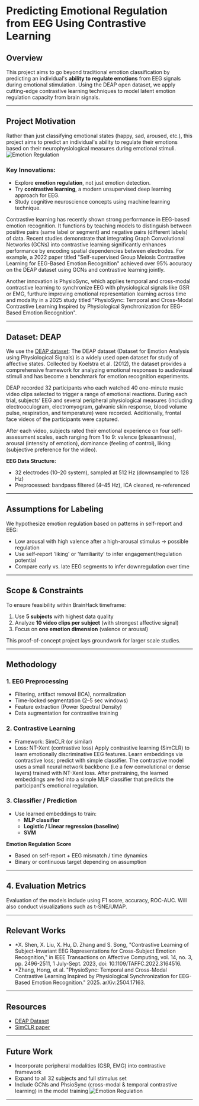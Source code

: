 
# Predicting Emotional Regulation from EEG Using Contrastive Learning

## Overview
This project aims to go beyond traditional emotion classification by predicting an individual's **ability to regulate emotions** from EEG signals during emotional stimulation. Using the DEAP open dataset, we apply cutting-edge contrastive learning techniques to model latent emotion regulation capacity from brain signals.

---

## Project Motivation
Rather than just classifying emotional states (happy, sad, aroused, etc.), this project aims to predict an individual's ability to regulate their emotions based on their neurophysiological measures during emotional stimuli.
![Emotion Regulation](https://behavioranalystresourcecenter.com/wp-content/uploads/Screenshot-2023-03-06-at-10.53.36-PM.png)

### Key Innovations:
- Explore **emotion regulation**, not just emotion detection.
- Try **contrastive learning**, a modern unsupervised deep learning approach for EEG.
- Study cognitive neuroscience concepts using machine learning technique.

Contrastive learning has recently shown strong performance in EEG-based emotion recognition. It functions by teaching models to distinguish between positive pairs (same label or segment) and negative pairs (different labels) of data. Recent studies demonstrate that integrating Graph Convolutional Networks (GCNs) into contrastive learning significantly enhances performance by encoding spatial dependencies between electrodes. For example, a 2022 paper titled "Self-supervised Group Meiosis Contrastive Learning for EEG-Based Emotion Recognition" achieved over 95% accuracy on the DEAP dataset using GCNs and contrastive learning jointly.

Another innovation is PhysioSync, which applies temporal and cross-modal contrastive learning to synchronize EEG with physiological signals like GSR or EMG, furthure improving emotional representation learning across time and modality in a 2025 study titled "PhysioSync: Temporal and Cross-Modal Contrastive Learning Inspired by Physiological Synchronization for EEG-Based Emotion Recognition".

---

## Dataset: DEAP
We use the [DEAP dataset](https://www.eecs.qmul.ac.uk/mmv/datasets/deap/):
The DEAP dataset (Dataset for Emotion Analysis using Physiological Signals) is a widely used open dataset for study of affective states. Collected by Koelstra et al. (2012), the dataset provides a comprehensive framework for analyzing emotional responses to audiovisual stimuli and has become a benchmark for emotion recognition experiments.

DEAP recorded 32 participants who each watched 40 one-minute music video clips selected to trigger a range of emotional reactions. During each trial, subjects’ EEG and several peripheral physiological measures (including electrooculogram, electromyogram, galvanic skin response, blood volume pulse, respiration, and temperature) were recorded. Additionally, frontal face videos of the participants were captured.

After each video, subjects rated their emotional experience on four self-assessment scales, each ranging from 1 to 9: valence (pleasantness), arousal (intensity of emotion), dominance (feeling of control), liking (subjective preference for the video).

**EEG Data Structure:**
- 32 electrodes (10–20 system), sampled at 512 Hz (downsampled to 128 Hz)
- Preprocessed: bandpass filtered (4–45 Hz), ICA cleaned, re-referenced

---

## Assumptions for Labeling
We hypothesize emotion regulation based on patterns in self-report and EEG:

-	Low arousal with high valence after a high-arousal stimulus → possible regulation
-	Use self-report 'liking' or 'familiarity' to infer engagement/regulation potential
-	Compare early vs. late EEG segments to infer downregulation over time


---

## Scope & Constraints
To ensure feasibility within BrainHack timeframe:

1. Use **5 subjects** with highest data quality
2. Analyze **10 video clips per subject** (with strongest affective signal)
3. Focus on **one emotion dimension** (valence or arousal)

This proof-of-concept project lays groundwork for larger scale studies.

---

## Methodology
### 1. **EEG Preprocessing**
- Filtering, artifact removal (ICA), normalization
- Time-locked segmentation (2–5 sec windows)
- Feature extraction (Power Spectral Density)
- Data augmentation for contrastive training

### 2. **Contrastive Learning**
- Framework: SimCLR (or similar)
- Loss: NT-Xent (contrastive loss)
Apply contrastive learning (SimCLR) to learn emotionally discriminative EEG features. Learn embeddings via contrastive loss; predict with simple classifier. The contrastive model uses a small neural network backbone (i.e a few convolutional or dense layers) trained with NT-Xent loss. After pretraining, the learned embeddings are fed into a simple MLP classifier that predicts the participant's emotional regulation.

### 3. **Classifier / Prediction**
- Use learned embeddings to train:
  - **MLP classifier**
  - **Logistic / Linear regression (baseline)**
  - **SVM**

**Emotion Regulation Score**
- Based on self-report + EEG mismatch / time dynamics
- Binary or continuous target depending on assumption

---

## 4. **Evaluation Metrics**
Evaluation of the models include using F1 score, accuracy, ROC-AUC. Will also conduct visualizations such as t-SNE/UMAP.

---

## Relevant Works
- *X. Shen, X. Liu, X. Hu, D. Zhang and S. Song, "Contrastive Learning of Subject-Invariant EEG Representations for Cross-Subject Emotion Recognition," in IEEE Transactions on Affective Computing, vol. 14, no. 3, pp. 2496-2511, 1 July-Sept. 2023, doi: 10.1109/TAFFC.2022.3164516.
- *Zhang, Hong, et al. "PhysioSync: Temporal and Cross-Modal Contrastive Learning Inspired by Physiological Synchronization for EEG-Based Emotion Recognition." 2025. arXiv:2504.17163.

---

## Resources
- [DEAP Dataset](https://www.eecs.qmul.ac.uk/mmv/datasets/deap/)
- [SimCLR paper](https://arxiv.org/abs/2002.05709)

---

## Future Work
- Incorporate peripheral modalities (GSR, EMG) into contrastive framework
- Expand to all 32 subjects and full stimulus set
- Include GCNs and PhsioSync (cross-modal & temporal contrastive learning) in the model training
![Emotion Regulation](https://bewelltherapygroup.org/wp-content/uploads/2024/03/Untitled-design-67.png)

---

